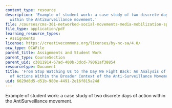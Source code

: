 ```yaml
---
content_type: resource
description: 'Example of student work: a case study of two discrete days of action
  within the AntiSurveillance movement.'
file: /courses/cms-361-networked-social-movements-media-mobilization-spring-2014/6629d8d5d51b980e44912e16f815a24d_MITCMS_361S14_FinalPaper.pdf
file_type: application/pdf
learning_resource_types:
- Assignments
license: https://creativecommons.org/licenses/by-nc-sa/4.0/
ocw_type: OCWFile
parent_title: Assignments and Student Work
parent_type: CourseSection
parent_uid: c3011914-67ad-400b-3dcd-79061af38854
resourcetype: Document
title: 'From Stop Watching Us to The Day We Fight Back: An Analysis of the Success
  of Actions Within the Broader Context of the Anti-Surveillance Movement'
uid: 6629d8d5-d51b-980e-4491-2e16f815a24d
---
```

Example of student work: a case study of two discrete days of action within the AntiSurveillance movement.